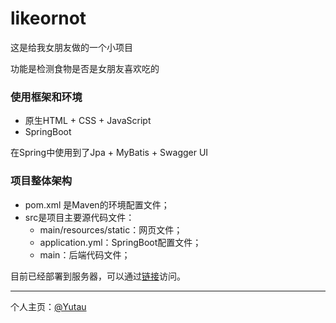 # likeornot
这是给我女朋友做的一个小项目

功能是检测食物是否是女朋友喜欢吃的



### 使用框架和环境

+ 原生HTML + CSS + JavaScript
+ SpringBoot

在Spring中使用到了Jpa + MyBatis + Swagger UI



### 项目整体架构

+ pom.xml 是Maven的环境配置文件；
+ src是项目主要源代码文件：
  + main/resources/static：网页文件；
  + application.yml：SpringBoot配置文件；
  + main：后端代码文件；



目前已经部署到服务器，可以通过[链接](47.101.128.218:8080)访问。

---

个人主页：[@Yutau](https://loveyutau.space/)



